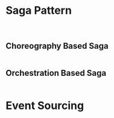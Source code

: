 <h1>Saga Pattern</h1>
<br>
<h2>Choreography Based Saga</h2>
<img src="https://github.com/xeneskus/MicroservicesWithDesignPatterns/assets/94754002/18a29f2d-9e97-45ce-be9e-7723c136d097" alt="" style="max-width: 100%;">
<br>
<h2>Orchestration Based Saga</h2>
<img src="https://github.com/xeneskus/MicroservicesWithDesignPatterns/assets/94754002/95a07f7a-a97d-4d9e-8fe4-c03cf5ca3365" alt="" style="max-width: 100%;">
<h1>Event Sourcing</h2>
<img src="https://github.com/xeneskus/MicroservicesWithDesignPatterns/assets/94754002/b05bc4e1-a71f-44b8-9cc5-f8dcd5070cb5" alt="" style="max-width: 100%;">
